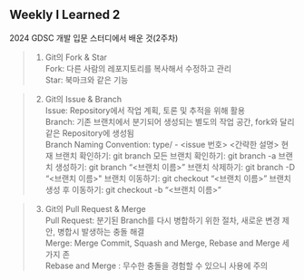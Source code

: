 ## Weekly I Learned 2

2024 GDSC 개발 입문 스터디에서 배운 것(2주차)   

> 1. Git의 Fork & Star   
>   Fork: 다른 사람의 레포지토리를 복사해서 수정하고 관리   
>   Star: 북마크와 같은 기능    

> 2. Git의 Issue & Branch   
>   Issue: Repository에서 작업 계획, 토론 및 추적을 위해 활용    
>   Branch: 기존 브랜치에서 분기되어 생성되는 별도의 작업 공간, fork와 달리 같은 Repository에 생성됨  
>   Branch Naming Convention: type/ - <issue 번호> <간략한 설명>
>   현재 브랜치 확인하기: git branch
>   모든 브랜치 확인하기: git branch -a
>   브랜치 생성하기: git branch “<브랜치 이름>”
>   브랜치 삭제하기: git branch -D “<브랜치 이름>"
>   브랜치 이동하기: git checkout “<브랜치 이름>”
>   브랜치 생성 후 이동하기: git checkout -b “<브랜치 이름>”

> 3. Git의 Pull Request & Merge   
>   Pull Request: 분기된 Branch를 다시 병합하기 위한 절차, 새로운 변경 제안, 병합시 발생하는 충돌 해결   
>   Merge: Merge Commit, Squash and Merge, Rebase and Merge 세 가지 존   
>   Rebase and Merge : 무수한 충돌을 경험할 수 있으니 사용에 주의

